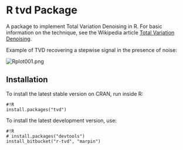 # R tvd Package #

A package to implement Total Variation Denoising in R.  For basic information on the technique, see the Wikipedia article [Total Variation Denoising](http://en.wikipedia.org/wiki/Total_variation_denoising).

Example of TVD recovering a stepwise signal in the presence of noise:

![Rplot001.png](https://bitbucket.org/repo/KGr749/images/3519791641-Rplot001.png)

## Installation ##

To install the latest stable version on CRAN, run inside R:
```
#!R
install.packages("tvd")
```

To install the latest development version, use:

```
#!R
# install.packages("devtools")
install_bitbucket("r-tvd", "marpin")
```